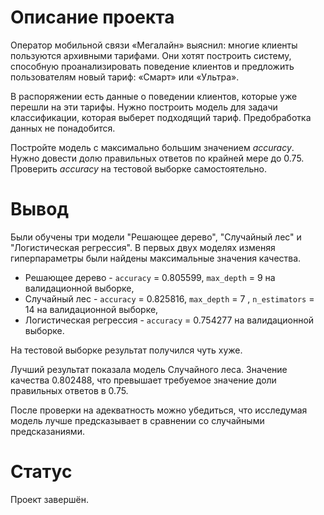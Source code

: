 # Описание проекта

Оператор мобильной связи «Мегалайн» выяснил: многие клиенты пользуются архивными тарифами. Они хотят построить систему, способную проанализировать поведение клиентов и предложить пользователям новый тариф: «Смарт» или «Ультра».

В распоряжении есть данные о поведении клиентов, которые уже перешли на эти тарифы. Нужно построить модель для задачи классификации, которая выберет подходящий тариф. Предобработка данных не понадобится.

Постройте модель с максимально большим значением *accuracy*. Нужно довести долю правильных ответов по крайней мере до 0.75. Проверить *accuracy* на тестовой выборке самостоятельно.

# Вывод

Были обучены три модели "Решающее дерево", "Случайный лес" и "Логистическая регрессия". В первых двух моделях изменяя гиперпараметры были найдены максимальные значения качества.

- Решающее дерево - `accuracy` = 0.805599, `max_depth` = 9 на валидационной выборке,
- Случайный лес - `accuracy` = 0.825816, `max_depth` = 7 , `n_estimators` = 14 на валидационной выборке,
- Логистическая регрессия - `accuracy` = 0.754277 на валидационной выборке.

На тестовой выборке результат получился чуть хуже.

Лучший результат показала модель Случайного леса. Значение качества 0.802488, что превышает требуемое значение доли правильных ответов в 0.75.

После проверки на адекватность можно убедиться, что исследумая модель лучше предсказывает в сравнении со случайными предсказаниями.

# Статус

Проект завершён.